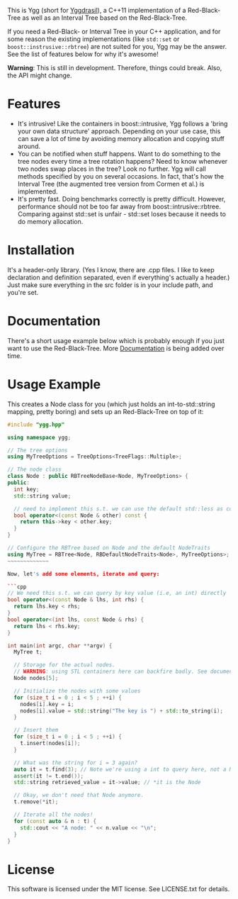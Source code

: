This is Ygg (short for [Yggdrasil](https://en.wikipedia.org/wiki/Yggdrasil)), a C++11 implementation of a Red-Black-Tree as well as an Interval Tree based on the Red-Black-Tree.

If you need a Red-Black- or Interval Tree in your C++ application, and for some reason the existing implementations (like `std::set` or `boost::instrusive::rbtree`) are not suited for you, Ygg may be the answer. See the list of features below for why it's awesome!

**Warning**: This is still in development. Therefore, things could break. Also, the API
might change.

Features
========

* It's intrusive! Like the containers in boost::intrusive, Ygg follows a 'bring your own data structure' approach. Depending on your use case, this can save a lot of time by avoiding memory allocation and copying stuff around.
* You can be notified when stuff happens. Want to do something to the tree nodes every time a tree rotation happens? Need to know whenever two nodes swap places in the tree? Look no further. Ygg will call methods specified by you on several occasions. In fact, that's how the Interval Tree (the augmented tree version from Cormen et al.) is implemented.
* It's pretty fast. Doing benchmarks correctly is pretty difficult. However, performance should not be too far away from boost::intrusive::rbtree. Comparing against std::set is unfair - std::set loses because it needs to do memory allocation.

Installation
============

It's a header-only library. (Yes I know, there are .cpp files. I like to keep declaration and definition separated, even if everything's actually a header.) Just make sure everything in the src folder is in your include path, and you're set.

Documentation
=============

There's a short usage example below which is probably enough if you just want to use the Red-Black-Tree. More [Documentation](https://tinloaf.github.io/ygg/) is being added over time.

Usage Example
=============

This creates a Node class for you (which just holds an int-to-std::string mapping, pretty boring) and sets up an Red-Black-Tree on top of it:

```cpp
#include "ygg.hpp"

using namespace ygg;

// The tree options
using MyTreeOptions = TreeOptions<TreeFlags::Multiple>;

// The node class
class Node : public RBTreeNodeBase<Node, MyTreeOptions> {
public:
  int key;
  std::string value;

  // need to implement this s.t. we can use the default std::less as comparator
  bool operator<(const Node & other) const {
    return this->key < other.key;
  }
}

// Configure the RBTree based on Node and the default NodeTraits
using MyTree = RBTree<Node, RBDefaultNodeTraits<Node>, MyTreeOptions>;
~~~~~~~~~~~~~

Now, let's add some elements, iterate and query:

```cpp
// We need this s.t. we can query by key value (i.e, an int) directly
bool operator<(const Node & lhs, int rhs) {
  return lhs.key < rhs;
}
bool operator<(int lhs, const Node & rhs) {
  return lhs < rhs.key;
}

int main(int argc, char **argv) {
  MyTree t;

  // Storage for the actual nodes.
  // WARNING: using STL containers here can backfire badly. See documentation for details.
  Node nodes[5];

  // Initialize the nodes with some values
  for (size_t i = 0 ; i < 5 ; ++i) {
    nodes[i].key = i;
    nodes[i].value = std::string("The key is ") + std::to_string(i);
  }

  // Insert them
  for (size_t i = 0 ; i < 5 ; ++i) {
    t.insert(nodes[i]);
  }

  // What was the string for i = 3 again?
  auto it = t.find(3); // Note we're using a int to query here, not a Node
  assert(it != t.end());
  std::string retrieved_value = it->value; // *it is the Node

  // Okay, we don't need that Node anymore.
  t.remove(*it);

  // Iterate all the nodes!
  for (const auto & n : t) {
    std::cout << "A node: " << n.value << "\n";
  }
}
```

License
=======

This software is licensed under the MIT license. See LICENSE.txt for details.
